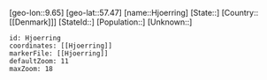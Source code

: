﻿---
location: [57.47,9.65]
mapzoom: [7,12] 
mapmarker: city 
type: City
tags:
- geo/City


SpocWebEntityId: 30959
isDeleted: false
confidential: public

---
[geo-lon::9.65]
[geo-lat::57.47]
[name::Hjoerring]
[State::]
[Country::[[Denmark]]]
[StateId::]
[Population::]
[Unknown::]


```leaflet
id: Hjoerring
coordinates: [[Hjoerring]]
markerFile: [[Hjoerring]]
defaultZoom: 11 
maxZoom: 18
```
